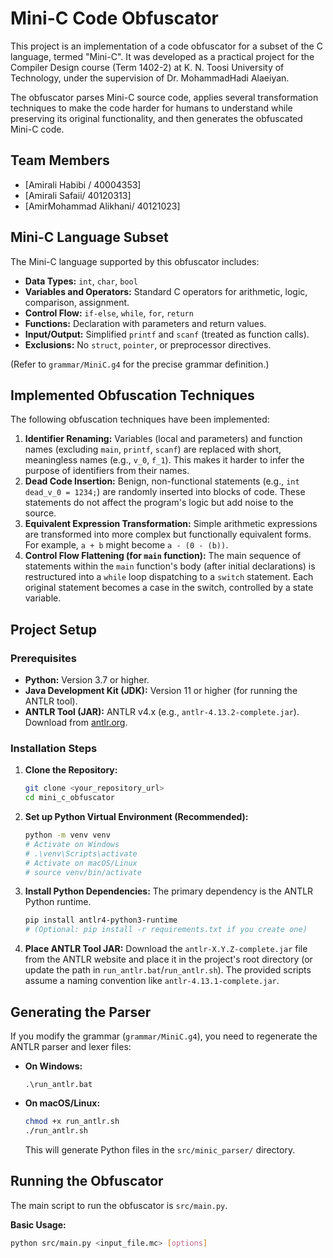 # Mini-C Code Obfuscator

This project is an implementation of a code obfuscator for a subset of the C language, termed "Mini-C". It was developed as a practical project for the Compiler Design course (Term 1402-2) at K. N. Toosi University of Technology, under the supervision of Dr. MohammadHadi Alaeiyan.

The obfuscator parses Mini-C source code, applies several transformation techniques to make the code harder for humans to understand while preserving its original functionality, and then generates the obfuscated Mini-C code.

## Team Members

*   [Amirali Habibi / 40004353]
*   [Amirali Safaii/ 40120313]
*   [AmirMohammad Alikhani/ 40121023]

## Mini-C Language Subset

The Mini-C language supported by this obfuscator includes:

*   **Data Types:** `int`, `char`, `bool`
*   **Variables and Operators:** Standard C operators for arithmetic, logic, comparison, assignment.
*   **Control Flow:** `if-else`, `while`, `for`, `return`
*   **Functions:** Declaration with parameters and return values.
*   **Input/Output:** Simplified `printf` and `scanf` (treated as function calls).
*   **Exclusions:** No `struct`, `pointer`, or preprocessor directives.

(Refer to `grammar/MiniC.g4` for the precise grammar definition.)

## Implemented Obfuscation Techniques

The following obfuscation techniques have been implemented:

1.  **Identifier Renaming:** Variables (local and parameters) and function names (excluding `main`, `printf`, `scanf`) are replaced with short, meaningless names (e.g., `v_0`, `f_1`). This makes it harder to infer the purpose of identifiers from their names.
2.  **Dead Code Insertion:** Benign, non-functional statements (e.g., `int dead_v_0 = 1234;`) are randomly inserted into blocks of code. These statements do not affect the program's logic but add noise to the source.
3.  **Equivalent Expression Transformation:** Simple arithmetic expressions are transformed into more complex but functionally equivalent forms. For example, `a + b` might become `a - (0 - (b))`.
4.  **Control Flow Flattening (for `main` function):** The main sequence of statements within the `main` function's body (after initial declarations) is restructured into a `while` loop dispatching to a `switch` statement. Each original statement becomes a case in the switch, controlled by a state variable.

## Project Setup

### Prerequisites

*   **Python:** Version 3.7 or higher.
*   **Java Development Kit (JDK):** Version 11 or higher (for running the ANTLR tool).
*   **ANTLR Tool (JAR):** ANTLR v4.x (e.g., `antlr-4.13.2-complete.jar`). Download from [antlr.org](https://www.antlr.org/download.html).

### Installation Steps

1.  **Clone the Repository:**
    ```bash
    git clone <your_repository_url>
    cd mini_c_obfuscator
    ```

2.  **Set up Python Virtual Environment (Recommended):**
    ```bash
    python -m venv venv
    # Activate on Windows
    # .\venv\Scripts\activate
    # Activate on macOS/Linux
    # source venv/bin/activate
    ```

3.  **Install Python Dependencies:**
    The primary dependency is the ANTLR Python runtime.
    ```bash
    pip install antlr4-python3-runtime
    # (Optional: pip install -r requirements.txt if you create one)
    ```

4.  **Place ANTLR Tool JAR:**
    Download the `antlr-X.Y.Z-complete.jar` file from the ANTLR website and place it in the project's root directory (or update the path in `run_antlr.bat`/`run_antlr.sh`). The provided scripts assume a naming convention like `antlr-4.13.1-complete.jar`.

## Generating the Parser

If you modify the grammar (`grammar/MiniC.g4`), you need to regenerate the ANTLR parser and lexer files:

*   **On Windows:**
    ```batch
    .\run_antlr.bat
    ```
*   **On macOS/Linux:**
    ```bash
    chmod +x run_antlr.sh
    ./run_antlr.sh
    ```
    This will generate Python files in the `src/minic_parser/` directory.

## Running the Obfuscator

The main script to run the obfuscator is `src/main.py`.

**Basic Usage:**
```bash
python src/main.py <input_file.mc> [options]